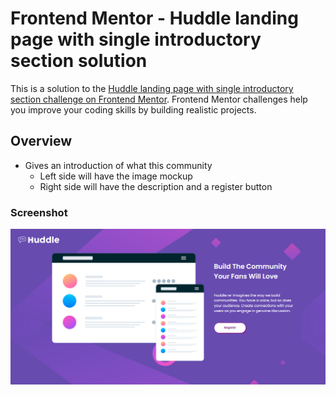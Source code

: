 # Frontend Mentor - Huddle landing page with single introductory section solution

This is a solution to the [Huddle landing page with single introductory section challenge on Frontend Mentor](https://www.frontendmentor.io/challenges/huddle-landing-page-with-a-single-introductory-section-B_2Wvxgi0). Frontend Mentor challenges help you improve your coding skills by building realistic projects.

## Overview

- Gives an introduction of what this community
  - Left side will have the image mockup
  - Right side will have the description and a register button

### Screenshot

![Screenshot](./Screenshot.png)
